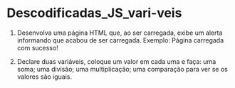# Descodificadas_JS_vari-veis

1. Desenvolva uma página HTML que, ao ser carregada, exibe um alerta informando que acabou de ser carregada.
Exemplo: Página carregada com sucesso!



2. Declare duas variáveis, coloque um valor em cada uma e faça:
uma soma;
uma divisão;
uma multiplicação;
uma comparação para ver se os valores são iguais.
